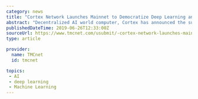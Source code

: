 ```yaml
---
category: news
title: "Cortex Network Launches Mainnet to Democratize Deep Learning and AI"
abstract: "Decentralized AI world computer, Cortex has announced the successful launch of its technology platform. The network, designed for AI-powered dApps, brings deep learning models as artificial intelligence support to the blockchain ecosystem. The Cortex ..."
publishedDateTime: 2019-06-26T12:33:00Z
sourceUrl: https://www.tmcnet.com/usubmit/-cortex-network-launches-mainnet-democratize-deep-learning-ai-/2019/06/26/8978992.htm
type: article

provider:
  name: TMCnet
  id: tmcnet

topics:
 - AI
 - deep learning
 - Machine Learning
---
```

